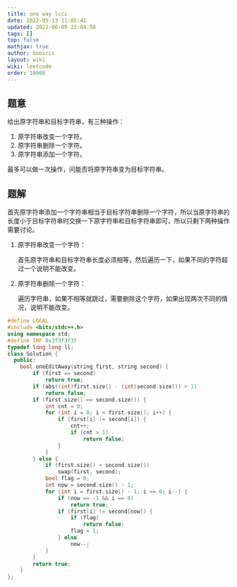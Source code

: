 ```yaml
---
title: one way lcci 
date: 2022-05-13 11:05:41 
updated: 2022-06-09 22:04:58
tags: [] 
top: false
mathjax: true
author: booiris
layout: wiki  
wiki: leetcode
order: 10000
---
```


## 题意

给出原字符串和目标字符串，有三种操作：

1. 原字符串改变一个字符。
2. 原字符串删除一个字符。
3. 原字符串添加一个字符。

最多可以做一次操作，问能否将原字符串变为目标字符串。

## 题解

首先原字符串添加一个字符串相当于目标字符串删除一个字符，所以当原字符串的长度小于目标字符串时交换一下原字符串和目标字符串即可，所以只剩下两种操作需要讨论。

1. 原字符串改变一个字符：

	首先原字符串和目标字符串长度必须相等，然后遍历一下，如果不同的字符超过一个说明不能改变。

1. 原字符串删除一个字符：

	遍历字符串，如果不相等就跳过，需要删除这个字符，如果出现两次不同的情况，说明不能改变。

```cpp
#define LOCAL
#include <bits/stdc++.h>
using namespace std;
#define INF 0x3f3f3f3f
typedef long long ll;
class Solution {
  public:
    bool oneEditAway(string first, string second) {
        if (first == second)
            return true;
        if (abs((int)first.size() - (int)second.size()) > 1)
            return false;
        if (first.size() == second.size()) {
            int cnt = 0;
            for (int i = 0; i < first.size(); i++) {
                if (first[i] != second[i]) {
                    cnt++;
                    if (cnt > 1)
                        return false;
                }
            }
        } else {
            if (first.size() < second.size())
                swap(first, second);
            bool flag = 0;
            int now = second.size() - 1;
            for (int i = first.size() - 1; i >= 0; i--) {
                if (now == -1 && i == 0)
                    return true;
                if (first[i] != second[now]) {
                    if (flag)
                        return false;
                    flag = 1;
                } else
                    now--;
            }
        }
        return true;
    }
};

```
